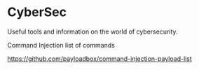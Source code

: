 # CyberSec
Useful tools and information on the world of cybersecurity.

Command Injection list of commands

https://github.com/payloadbox/command-injection-payload-list
